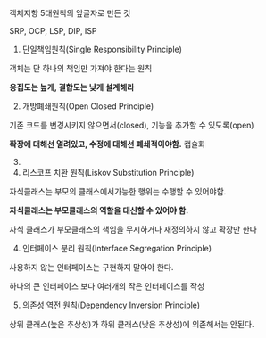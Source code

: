 객체지향 5대원칙의 앞글자로 만든 것

SRP, OCP, LSP, DIP, ISP

1. 단일책임원칙(Single Responsibility Principle)

객체는 단 하나의 책임만 가져야 한다는 원칙

**응집도는 높게, 결합도는 낮게 설계해라**



2. 개방폐쇄원칙(Open Closed Principle)

기존 코드를 변경시키지 않으면서(closed), 기능을 추가할 수 있도록(open)

**확장에 대해선 열려있고, 수정에 대해선 폐쇄적이야함.** 캡슐화 



3. 
4. 리스코프 치환 원칙(Liskov Substitution Principle)

자식클래스는 부모의 클래스에서가능한 행위는 수행할 수 있어야함.

**자식클래스는 부모클래스의 역할을 대신할 수 있어야 함.**

자식 클래스가 부모클래스의 책임을 무시하거나 재정의하지 않고 확장만 한다



4. 인터페이스 분리 원칙(Interface Segregation Principle)

사용하지 않는 인터페이스는 구현하지 말아야 한다.

하나의 큰 인터페이스 보다 여러개의 작은 인터페이스를 작성



5. 의존성 역전 원칙(Dependency Inversion Principle)

상위 클래스(높은 추상성)가 하위 클래스(낮은 추상성)에 의존해서는 안된다.